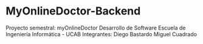 # MyOnlineDoctor-Backend
Proyecto semestral: myOnlineDoctor Desarrollo de Software Escuela de Ingeniería Informática - UCAB
Integrantes:
Diego Bastardo
Miguel Cuadrado